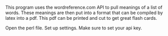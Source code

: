 This program uses the wordreference.com API to pull meanings of a list of words.
These meanings are then put into a format that can be compiled by latex into a pdf.
This pdf can be printed and cut to get great flash cards.

Open the perl file.
Set up settings.
Make sure to set your api key.
